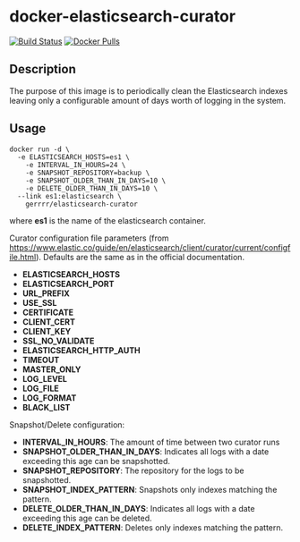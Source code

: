# docker-elasticsearch-curator

[![Build Status](https://travis-ci.org/Gerrrr/docker-elasticsearch-curator.svg?branch=master)](https://travis-ci.org/Gerrrr/docker-elasticsearch-curator)
[![Docker Pulls](https://img.shields.io/docker/pulls/gerrrr/elasticsearch-curator.svg?maxAge=2592000)](https://hub.docker.com/r/gerrrr/elasticsearch-curator/)

## Description

The purpose of this image is to periodically clean the Elasticsearch indexes leaving only a configurable amount of days worth of logging in the system.

## Usage

```
docker run -d \
  -e ELASTICSEARCH_HOSTS=es1 \
	-e INTERVAL_IN_HOURS=24 \
	-e SNAPSHOT_REPOSITORY=backup \
	-e SNAPSHOT_OLDER_THAN_IN_DAYS=10 \
	-e DELETE_OLDER_THAN_IN_DAYS=10 \
  --link es1:elasticsearch \
	gerrrr/elasticsearch-curator

```

where **es1** is the name of the elasticsearch container.

Curator configuration file parameters (from https://www.elastic.co/guide/en/elasticsearch/client/curator/current/configfile.html). Defaults are the same as in the official documentation.
* **ELASTICSEARCH_HOSTS**
* **ELASTICSEARCH_PORT**
* **URL_PREFIX**
* **USE_SSL**
* **CERTIFICATE**
* **CLIENT_CERT**
* **CLIENT_KEY**
* **SSL_NO_VALIDATE**
* **ELASTICSEARCH_HTTP_AUTH**
* **TIMEOUT**
* **MASTER_ONLY**
* **LOG_LEVEL**
* **LOG_FILE**
* **LOG_FORMAT**
* **BLACK_LIST**

Snapshot/Delete configuration:
* **INTERVAL\_IN\_HOURS**: The amount of time between two curator runs
* **SNAPSHOT\_OLDER\_THAN\_IN\_DAYS**: Indicates all logs with a date exceeding this age can be snapshotted.
* **SNAPSHOT\_REPOSITORY**: The repository for the logs to be snapshotted.
* **SNAPSHOT_INDEX_PATTERN**: Snapshots only indexes matching the pattern.
* **DELETE\_OLDER\_THAN\_IN\_DAYS**: Indicates all logs with a date exceeding this age can be deleted.
* **DELETE_INDEX_PATTERN**: Deletes only indexes matching the pattern.
